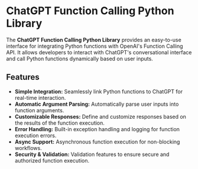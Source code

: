 # ChatGPT Function Calling Python Library

The **ChatGPT Function Calling Python Library** provides an easy-to-use interface for integrating Python functions with OpenAI's Function Calling API. It allows developers to interact with ChatGPT's conversational interface and call Python functions dynamically based on user inputs.

## Features

- **Simple Integration:** Seamlessly link Python functions to ChatGPT for real-time interaction.
- **Automatic Argument Parsing:** Automatically parse user inputs into function arguments.
- **Customizable Responses:** Define and customize responses based on the results of the function execution.
- **Error Handling:** Built-in exception handling and logging for function execution errors.
- **Async Support:** Asynchronous function execution for non-blocking workflows.
- **Security & Validation:** Validation features to ensure secure and authorized function execution.

